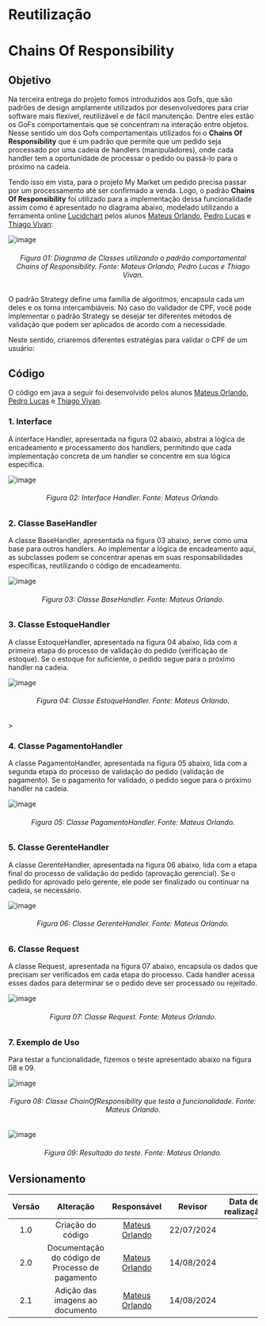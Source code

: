 # Reutilização

# Chains Of Responsibility

## Objetivo

Na terceira entrega do projeto fomos introduzidos aos Gofs, que são padrões de design amplamente utilizados por desenvolvedores para criar software mais flexível, reutilizável e de fácil manutenção. Dentre eles estão os GoFs comportamentais que se concentram na interação entre objetos. Nesse sentido um dos Gofs comportamentais utilizados foi o **Chains Of Responsibility** que é um padrão que permite que um pedido seja processado por uma cadeia de handlers (manipuladores), onde cada handler tem a oportunidade de processar o pedido ou passá-lo para o próximo na cadeia. 

Tendo isso em vista, para o projeto My Market um pedido precisa passar por um processamento até ser confirmado a venda. Logo, o padrão **Chains Of Responsibility** foi utilizado para a implementação dessa funcionalidade assim como é apresentado no diagrama abaixo, modelado utilizando a ferramenta online [Lucidchart](https://www.lucidchart.com/pages/) pelos alunos [Mateus Orlando](https://github.com/MateusPy), [Pedro Lucas](https://github.com/AlefMemTav) e [Thiago Vivan](https://github.com/thiago-vivan):

![image](https://github.com/user-attachments/assets/767e17d8-0009-4954-a945-230d875ed61e)

<h6 align = "center">Figura 01: Diagrama de Classes utilizando o padrão comportamental Chains of Responsibility. Fonte: Mateus Orlando, Pedro Lucas e Thiago Vivan.</h6>

O padrão Strategy define uma família de algoritmos, encapsula cada um deles e os torna intercambiáveis. No caso do validador de CPF, você pode implementar o padrão Strategy se desejar ter diferentes métodos de validação que podem ser aplicados de acordo com a necessidade.


Neste sentido, criaremos diferentes estratégias para validar o CPF de um usuário:

## Código

O código em java a seguir foi desenvolvido pelos alunos [Mateus Orlando](https://github.com/MateusPy), [Pedro Lucas](https://github.com/AlefMemTav) e [Thiago Vivan](https://github.com/thiago-vivan).

### 1. Interface 

A interface Handler, apresentada na figura 02 abaixo, abstrai a lógica de encadeamento e processamento dos handlers, permitindo que cada implementação concreta de um handler se concentre em sua lógica específica.

![image](https://github.com/user-attachments/assets/191fb79c-9aee-4591-828a-27673fc534f4)

<h6 align = "center">Figura 02: Interface Handler. Fonte: Mateus Orlando.</h6>

### 2. Classe BaseHandler

A classe BaseHandler, apresentada na figura 03 abaixo, serve como uma base para outros handlers. Ao implementar a lógica de encadeamento aqui, as subclasses podem se concentrar apenas em suas responsabilidades específicas, reutilizando o código de encadeamento.

![image](https://github.com/user-attachments/assets/ca68867f-ce0d-4338-ba8e-574d430e4647)

<h6 align = "center">Figura 03: Classe BaseHandler. Fonte: Mateus Orlando.</h6>

### 3. Classe EstoqueHandler

A classe EstoqueHandler, apresentada na figura 04 abaixo, lida com a primeira etapa do processo de validação do pedido (verificação de estoque). Se o estoque for suficiente, o pedido segue para o próximo handler na cadeia.

![image](https://github.com/user-attachments/assets/5db8b08b-0680-4151-b455-75ae7106e098)

<h6 align = "center">Figura 04: Classe EstoqueHandler. Fonte: Mateus Orlando.</h6>>

### 4. Classe PagamentoHandler

A classe PagamentoHandler, apresentada na figura 05 abaixo, lida com a segunda etapa do processo de validação do pedido (validação de pagamento). Se o pagamento for validado, o pedido segue para o próximo handler na cadeia.

![image](https://github.com/user-attachments/assets/97adf628-0b7a-48ec-9feb-1b1eb7db0d90)

<h6 align = "center">Figura 05: Classe PagamentoHandler. Fonte: Mateus Orlando.</h6>

### 5. Classe GerenteHandler

A classe GerenteHandler, apresentada na figura 06 abaixo, lida com a etapa final do processo de validação do pedido (aprovação gerencial). Se o pedido for aprovado pelo gerente, ele pode ser finalizado ou continuar na cadeia, se necessário.

![image](https://github.com/user-attachments/assets/62c5d26f-0193-4e8b-9bfe-59421ee286e4)

<h6 align = "center">Figura 06: Classe GerenteHandler. Fonte: Mateus Orlando.</h6>

### 6. Classe Request

A classe Request, apresentada na figura 07 abaixo, encapsula os dados que precisam ser verificados em cada etapa do processo. Cada handler acessa esses dados para determinar se o pedido deve ser processado ou rejeitado.

![image](https://github.com/user-attachments/assets/469b9764-2f76-4207-b084-1d779d8d205a)

<h6 align = "center">Figura 07: Classe Request. Fonte: Mateus Orlando.</h6>

### 7. Exemplo de Uso

Para testar a funcionalidade, fizemos o teste apresentado abaixo na figura 08 e 09.

![image](https://github.com/user-attachments/assets/dee94c50-fb71-482e-b370-887b5fb3c4b6)

<h6 align = "center">Figura 08: Classe ChainOfResponsibility que testa a funcionalidade. Fonte: Mateus Orlando.</h6>

![image](https://github.com/user-attachments/assets/528a42b2-d0aa-4a2f-9f9a-f4f0dfb21cd2)

<h6 align = "center">Figura 09: Resultado do teste. Fonte: Mateus Orlando.</h6>

## Versionamento

| Versão | Alteração |  Responsável  | Revisor | Data de realização |
| :------: | :---: | :-----: | :----: | :----: |
| 1.0   | Criação do código  | [Mateus Orlando](https://github.com/MateusPy) | 22/07/2024 |
| 2.0   | Documentação do código de Processo de pagamento | [Mateus Orlando](https://github.com/MateusPy) | 14/08/2024 |
| 2.1   | Adição das imagens ao documento  | [Mateus Orlando](https://github.com/MateusPy) | 14/08/2024 |
